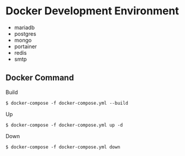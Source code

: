 # Docker Development Environment
- mariadb
- postgres
- mongo
- portainer
- redis
- smtp

## Docker Command

Build
```
$ docker-compose -f docker-compose.yml --build
```

Up
```
$ docker-compose -f docker-compose.yml up -d
```

Down
```
$ docker-compose -f docker-compose.yml down
```